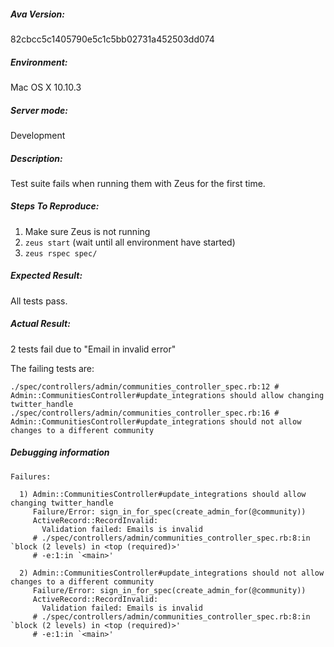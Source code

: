 
##### Ava Version:

82cbcc5c1405790e5c1c5bb02731a452503dd074

##### Environment:

Mac OS X 10.10.3

##### Server mode:

Development

##### Description:

Test suite fails when running them with Zeus for the first time.

##### Steps To Reproduce:

1. Make sure Zeus is not running
1. `zeus start` (wait until all environment have started)
1. `zeus rspec spec/`

##### Expected Result:

All tests pass.

##### Actual Result:

2 tests fail due to "Email in invalid error"

The failing tests are:

```
./spec/controllers/admin/communities_controller_spec.rb:12 # Admin::CommunitiesController#update_integrations should allow changing twitter_handle
./spec/controllers/admin/communities_controller_spec.rb:16 # Admin::CommunitiesController#update_integrations should not allow changes to a different community
```

##### Debugging information

```
Failures:

  1) Admin::CommunitiesController#update_integrations should allow changing twitter_handle
     Failure/Error: sign_in_for_spec(create_admin_for(@community))
     ActiveRecord::RecordInvalid:
       Validation failed: Emails is invalid
     # ./spec/controllers/admin/communities_controller_spec.rb:8:in `block (2 levels) in <top (required)>'
     # -e:1:in `<main>'

  2) Admin::CommunitiesController#update_integrations should not allow changes to a different community
     Failure/Error: sign_in_for_spec(create_admin_for(@community))
     ActiveRecord::RecordInvalid:
       Validation failed: Emails is invalid
     # ./spec/controllers/admin/communities_controller_spec.rb:8:in `block (2 levels) in <top (required)>'
     # -e:1:in `<main>'
```
